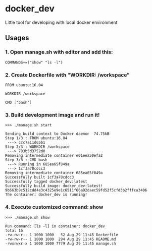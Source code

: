 # docker_dev
Little tool for developing with local docker environment

## Usages

### 1. Open manage.sh with editor and add this:
```
COMMANDS+=("show" "ls -l")
```
### 2. Create Dockerfile with "WORKDIR: /workspace"
```
FROM ubuntu:16.04

WORKDIR /workspace

CMD ["bash"]
```
### 3. Build development image and run it!
```
>>> ./manage.sh start

Sending build context to Docker daemon  74.75kB
Step 1/3 : FROM ubuntu:16.04
 ---> ccc7a11d65b1
Step 2/3 : WORKDIR /workspace
 ---> 783b5d3752d0
Removing intermediate container e01eea50efa2
Step 3/3 : CMD bash
 ---> Running in 685ea65f049a
 ---> 1cf3a70cdcc3
Removing intermediate container 685ea65f049a
Successfully built 1cf3a70cdcc3
Successfully tagged docker_dev:latest
Successfully build image: docker_dev:latest!
9b663b9c512cdd4e3c4325e9e1c6511f66a92daec59fd52f5cfd3b2fffca3406
The container: docker_dev is running!
```
### 4. Execute customized command: show
```
>>> ./manage.sh show

Run command: [ls -l] in container: docker_dev
total 16
-rw-rw-r-- 1 1000 1000   52 Aug 29 11:45 Dockerfile
-rw-rw-r-- 1 1000 1000  294 Aug 29 11:45 README.md
-rwxrwxr-x 1 1000 1000 7779 Aug 29 11:45 manage.sh

```
